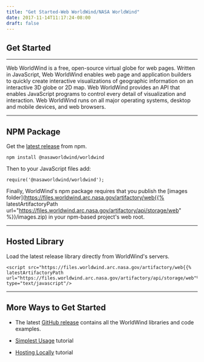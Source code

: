 ```yaml
---
title: "Get Started-Web WorldWind/NASA WorldWind"
date: 2017-11-14T11:17:24-08:00
draft: false
---
```


## Get Started

---
Web WorldWind is a free, open-source virtual globe for web pages. Written in JavaScript, Web WorldWind enables web page
and application builders to quickly create interactive visualizations of geographic information on an interactive 3D
globe or 2D map. Web WorldWind provides an API that enables JavaScript programs to control every detail of visualization
and interaction. Web WorldWind runs on all major operating systems, desktop and mobile devices, and web browsers.

---

## NPM Package

Get the <a href="https://www.npmjs.com/package/@nasaworldwind/worldwind/" onclick="trackOutboundLink('https://www.npmjs.com/package/@nasaworldwind/worldwind/'); return false;">latest release</a> from npm.

    npm install @nasaworldwind/worldwind

Then to your JavaScript files add:

    require('@nasaworldwind/worldwind');

Finally, WorldWind's npm package requires that you publish the [images folder](https://files.worldwind.arc.nasa.gov/artifactory/web{{% latestArtifactoryPath url="https://files.worldwind.arc.nasa.gov/artifactory/api/storage/web" %}}/images.zip)
in your npm-based project's web root.

---

## Hosted Library

Load the latest release library directly from WorldWind's servers.

    <script src="https://files.worldwind.arc.nasa.gov/artifactory/web{{% latestArtifactoryPath url="https://files.worldwind.arc.nasa.gov/artifactory/api/storage/web"%}}/worldwind.min.js" type="text/javascript"/>

---

## More Ways to Get Started

- The latest <a href="https://github.com/NASAWorldWind/WebWorldWind/releases/latest" onclick="trackOutboundLink('https://github.com/NASAWorldWind/WebWorldWind/releases/latest'); return false;">GitHub release</a> contains all the WorldWind libraries and code examples.

- [Simplest Usage](/web/tutorials/simplest-example) tutorial

- [Hosting Locally](/web/tutorials/standalone-example) tutorial
